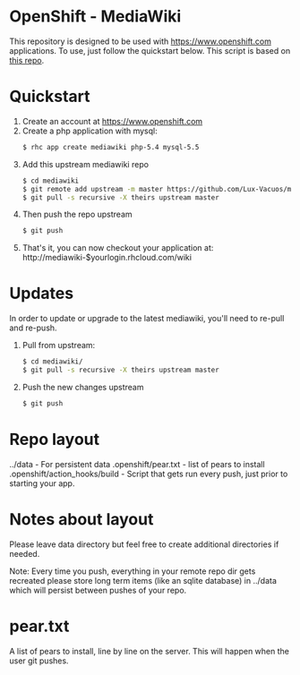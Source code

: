 # OpenShift - MediaWiki

This repository is designed to be used with https://www.openshift.com
applications. To use, just follow the quickstart below. This script is based on [this repo](https://github.com/openshift-quickstart/mediawiki-example "OpenShift Quickstart").


# Quickstart

1. Create an account at https://www.openshift.com
2. Create a php application with mysql:
	```sh
    $ rhc app create mediawiki php-5.4 mysql-5.5
	```
3. Add this upstream mediawiki repo
    ```sh
    $ cd mediawiki
    $ git remote add upstream -m master https://github.com/Lux-Vacuos/mediawiki.git
    $ git pull -s recursive -X theirs upstream master
	```
4. Then push the repo upstream
    ```sh
    $ git push
	```
5. That's it, you can now checkout your application at:
    http://mediawiki-$yourlogin.rhcloud.com/wiki

# Updates

In order to update or upgrade to the latest mediawiki, you'll need to re-pull
and re-push.

1. Pull from upstream:
	```sh
    $ cd mediawiki/
    $ git pull -s recursive -X theirs upstream master
	```
2. Push the new changes upstream
	```sh
    $ git push
	```


# Repo layout
../data - For persistent data
.openshift/pear.txt - list of pears to install
.openshift/action_hooks/build - Script that gets run every push, just prior to starting your app.


# Notes about layout
Please leave  data directory but feel free to create additional directories if needed.

Note: Every time you push, everything in your remote repo dir gets recreated
please store long term items (like an sqlite database) in ../data which will
persist between pushes of your repo.


# pear.txt

A list of pears to install, line by line on the server.  This will happen when the user git pushes.